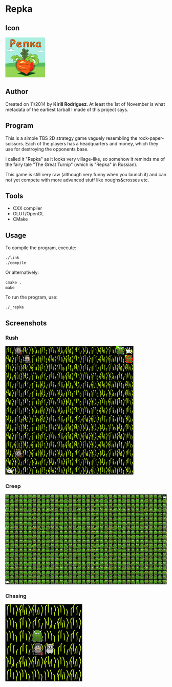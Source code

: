# Repka

## Icon

![Icon](./_Icon.png)

## Author

Created on 11/2014 by **Kirill Rodriguez**. At least the 1st of November is what metadata of the earliest tarball I made of this project says.

## Program

This is a simple TBS 2D strategy game vaguely resembling the rock-paper-scissors. Each of the players has a headquarters and money, which they use for destroying the opponents base.

I called it "Repka" as it looks very village-like, so somehow it reminds me of the fairy tale "The Great Turnip" (which is "Repka" in Russian).

This game is still very raw (although very funny when you launch it) and can not yet compete with more advanced stuff like noughs&crosses etc.

## Tools

* CXX compiler
* GLUT/OpenGL
* CMake

## Usage

To compile the program, execute:

    ./link
    ./compile

Or alternatively:

    cmake .
    make

To run the program, use:

    ./_repka

## Screenshots

### Rush

![begin](./_screenshots/begin.gif)

### Creep

![dragons](./_screenshots/dragons.gif)

### Chasing

![chasing](./_screenshots/chasing.gif)